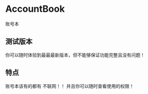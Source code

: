 # AccountBook 
账号本 
## 测试版本 
你可以随时体验到最最最新版本，但不能够保证功能完整且没有问题！ 
## 特点 
账号本该有的都有 
不联网！！ 
并且你可以随时查看使用的权限！ 
